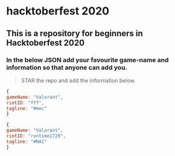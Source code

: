 # hacktoberfest 2020

## This is a repository for beginners in Hacktoberfest 2020

### In the below JSON add your favourite game-name and information so that anyone can add you.

> STAR the repo and add the information below.


``` javascript
{
gameName: "Valorant",
riotID: "fff",
tagline: "#moc"
}

{
gameName: "Valorant",
riotID: "runtime1729",
tagline: "#NA1"
}


```


